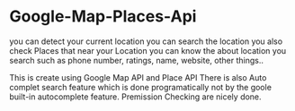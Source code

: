 # Google-Map-Places-Api

you can detect your current location
you can search the location
you also check Places that near your Location
you can know the about location you search such as phone number, ratings, name, website, other things..


This is create using Google Map API and Place API 
There is also Auto complet search feature which is done programatically not by the goole built-in autocomplete feature.
Premission Checking are nicely done.
